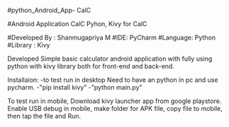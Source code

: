 #python_Android_App- CalC


#Android Application CalC
Pyhon, Kivy for CalC


#Developed By : Shanmugapriya M
#IDE: PyCharm
#Language: Python
#Library : Kivy

Developed Simple basic calculator android application with fully using python with kivy library both for front-end and back-end.  

Installaion:
-to test run in desktop Need to have an python in pc and use pycharm.
-"pip install kivy"
-"python main.py"

To test run in mobile, Download kivy launcher app from google playstore. Enable USB debug in mobile, make folder for APK file, copy file to mobile, then tap the file and Run. 
